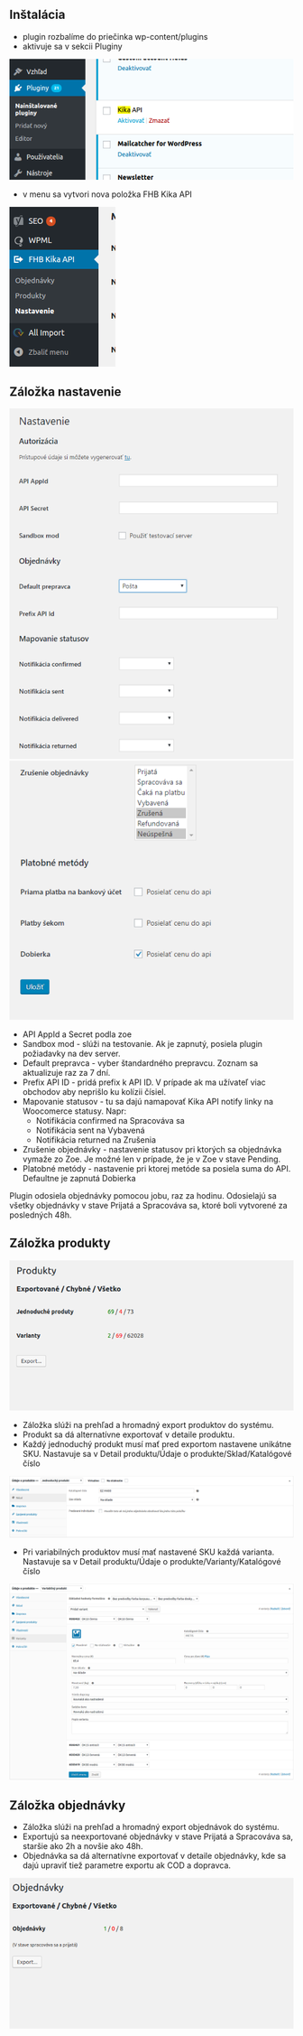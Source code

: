 Inštalácia
-----------

- plugin rozbalíme do priečinka wp-content/plugins
- aktivuje sa v sekcii Pluginy

![](images/plugin.png)

- v menu sa vytvori nova položka FHB Kika API

![](images/menu.png)

Záložka nastavenie
------------------

![](images/setting.png)
![](images/setting2.png)

- API AppId a Secret podla zoe
- Sandbox mod - slúži na testovanie. Ak je zapnutý, posiela plugin požiadavky na dev server.
- Default prepravca - vyber štandardného prepravcu. Zoznam sa aktualizuje raz za 7 dní.
- Prefix API ID - pridá prefix k API ID. V prípade ak ma užívateľ viac obchodov aby neprišlo ku kolízii čísiel. 
- Mapovanie statusov - tu sa dajú namapovať Kika API notify linky na Woocomerce statusy. Napr: 
   - Notifikácia confirmed na Spracováva sa
   - Notifikácia sent na Vybavená
   - Notifikácia returned na Zrušenia
- Zrušenie objednávky - nastavenie statusov pri ktorých sa objednávka vymaže zo Zoe. Je možné len v prípade, že je v Zoe v stave Pending.
- Platobné metódy - nastavenie pri ktorej metóde sa posiela suma do API. Defaultne je zapnutá Dobierka

Plugin odosiela objednávky pomocou jobu, raz za hodinu. Odosielajú sa všetky objednávky v stave Prijatá a Spracováva sa, ktoré boli vytvorené za posledných 48h.

Záložka produkty
----------------

![](images/product.png)

- Záložka slúži na prehľad a hromadný export produktov do systému.
- Produkt sa dá alternatívne exportovať v detaile produktu.
- Každý jednoduchý produkt musí mať pred exportom nastavene unikátne SKU. Nastavuje sa v Detail produktu/Údaje o produkte/Sklad/Katalógové číslo

![](images/simple.png)

- Pri variabilných produktov musí mať nastavené SKU každá varianta. Nastavuje sa v Detail produktu/Údaje o produkte/Varianty/Katalógové číslo

![](images/variable.png)

Záložka objednávky
------------------

- Záložka slúži na prehľad a hromadný export objednávok do systému.
- Exportujú sa neexportované objednávky v stave Prijatá a Spracováva sa, staršie ako 2h a novšie ako 48h.
- Objednávka sa dá alternatívne exportovať v detaile objednávky, kde sa dajú upraviť tiež parametre exportu ak COD a dopravca.

![](images/order.png)
